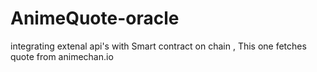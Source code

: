 # AnimeQuote-oracle
integrating extenal api's with Smart contract on chain , This one fetches quote from animechan.io 
